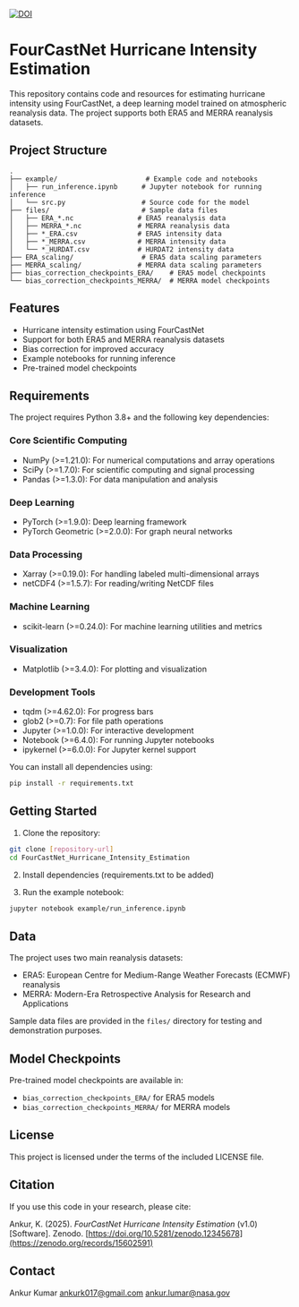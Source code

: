 [![DOI](https://zenodo.org/badge/994820172.svg)](https://doi.org/10.5281/zenodo.15707324)


# FourCastNet Hurricane Intensity Estimation

This repository contains code and resources for estimating hurricane intensity using FourCastNet, a deep learning model trained on atmospheric reanalysis data. The project supports both ERA5 and MERRA reanalysis datasets.

## Project Structure

```
.
├── example/                      # Example code and notebooks
│   ├── run_inference.ipynb      # Jupyter notebook for running inference
│   └── src.py                   # Source code for the model
├── files/                       # Sample data files
│   ├── ERA_*.nc                # ERA5 reanalysis data
│   ├── MERRA_*.nc              # MERRA reanalysis data
│   ├── *_ERA.csv               # ERA5 intensity data
│   ├── *_MERRA.csv             # MERRA intensity data
│   └── *_HURDAT.csv            # HURDAT2 intensity data
├── ERA_scaling/                 # ERA5 data scaling parameters
├── MERRA_scaling/              # MERRA data scaling parameters
├── bias_correction_checkpoints_ERA/    # ERA5 model checkpoints
└── bias_correction_checkpoints_MERRA/  # MERRA model checkpoints
```

## Features

- Hurricane intensity estimation using FourCastNet
- Support for both ERA5 and MERRA reanalysis datasets
- Bias correction for improved accuracy
- Example notebooks for running inference
- Pre-trained model checkpoints

## Requirements

The project requires Python 3.8+ and the following key dependencies:

### Core Scientific Computing
- NumPy (>=1.21.0): For numerical computations and array operations
- SciPy (>=1.7.0): For scientific computing and signal processing
- Pandas (>=1.3.0): For data manipulation and analysis

### Deep Learning
- PyTorch (>=1.9.0): Deep learning framework
- PyTorch Geometric (>=2.0.0): For graph neural networks

### Data Processing
- Xarray (>=0.19.0): For handling labeled multi-dimensional arrays
- netCDF4 (>=1.5.7): For reading/writing NetCDF files

### Machine Learning
- scikit-learn (>=0.24.0): For machine learning utilities and metrics

### Visualization
- Matplotlib (>=3.4.0): For plotting and visualization

### Development Tools
- tqdm (>=4.62.0): For progress bars
- glob2 (>=0.7): For file path operations
- Jupyter (>=1.0.0): For interactive development
- Notebook (>=6.4.0): For running Jupyter notebooks
- ipykernel (>=6.0.0): For Jupyter kernel support

You can install all dependencies using:
```bash
pip install -r requirements.txt
```

## Getting Started

1. Clone the repository:
```bash
git clone [repository-url]
cd FourCastNet_Hurricane_Intensity_Estimation
```

2. Install dependencies (requirements.txt to be added)

3. Run the example notebook:
```bash
jupyter notebook example/run_inference.ipynb
```

## Data

The project uses two main reanalysis datasets:
- ERA5: European Centre for Medium-Range Weather Forecasts (ECMWF) reanalysis
- MERRA: Modern-Era Retrospective Analysis for Research and Applications

Sample data files are provided in the `files/` directory for testing and demonstration purposes.

## Model Checkpoints

Pre-trained model checkpoints are available in:
- `bias_correction_checkpoints_ERA/` for ERA5 models
- `bias_correction_checkpoints_MERRA/` for MERRA models

## License

This project is licensed under the terms of the included LICENSE file.

## Citation

If you use this code in your research, please cite:

Ankur, K. (2025). *FourCastNet Hurricane Intensity Estimation* (v1.0) [Software]. Zenodo. [https://doi.org/10.5281/zenodo.12345678](https://zenodo.org/records/15602591)

## Contact

Ankur Kumar
ankurk017@gmail.com
ankur.lumar@nasa.gov
